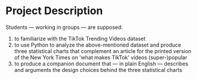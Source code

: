 # Project Description

Students — working in groups — are supposed:

1. to familiarize with the TikTok Trending Videos dataset
2. to use Python to analyze the above-mentioned dataset and produce three statistical charts that complement an article for the printed version of the New York Times on 'what makes TikTok' videos (super-)popular
3. to produce a companion document that — in plain English — describes and arguments the design choices behind the three statistical charts

